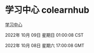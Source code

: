 # 学习中心 colearnhub
[学习中心](http://27.19.33.125:56308/colearnhub/)

2022年 10月 09日 星期日 01:00:08 CST

2022年 10月 08日 星期六 17:00:08 GMT
